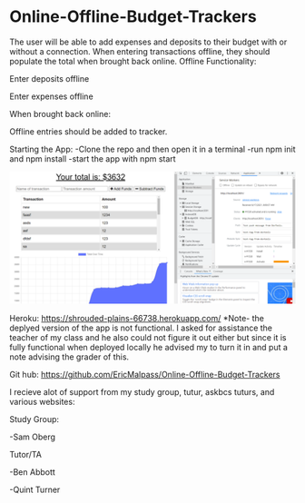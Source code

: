 # Online-Offline-Budget-Trackers

The user will be able to add expenses and deposits to their budget with or without a connection. When entering transactions offline, they should populate the total when brought back online.
Offline Functionality:


Enter deposits offline


Enter expenses offline


When brought back online:

Offline entries should be added to tracker.

Starting the App:
-Clone the repo and then open it in a terminal
-run npm init and npm install
-start the app with npm start 

![Screenshot](./Screenshot.PNG)

Heroku: https://shrouded-plains-66738.herokuapp.com/
*Note- the deplyed version of the app is not functional. I asked for assistance the teacher of my class and he also could not figure it out either but since it is fully functional when deployed locally he advised my to turn it in and put a note advising the grader of this.

Git hub: https://github.com/EricMalpass/Online-Offline-Budget-Trackers

I recieve alot of support from my study group, tutur, askbcs tuturs, and various websites:

Study Group:

-Sam Oberg

Tutor/TA

-Ben Abbott

-Quint Turner

